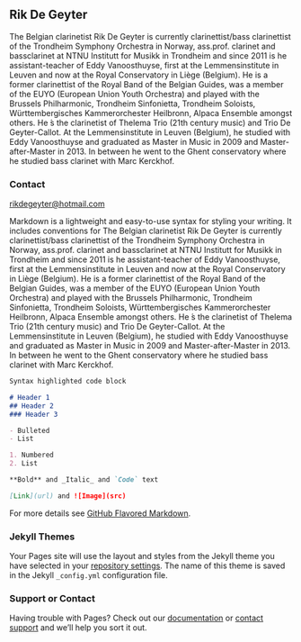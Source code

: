## Rik De Geyter

The Belgian clarinetist Rik De Geyter is currently clarinettist/bass clarinettist of the Trondheim Symphony Orchestra in Norway, ass.prof. clarinet and bassclarinet at NTNU Institutt for Musikk in Trondheim and since 2011 is he assistant-teacher of Eddy Vanoosthuyse, first at the Lemmensinstitute in Leuven and now at the Royal Conservatory in Liège (Belgium).
He is a former clarinettist of the Royal Band of the Belgian Guides, was a member of the EUYO (European Union Youth Orchestra) and played with the Brussels Philharmonic, Trondheim Sinfonietta, Trondheim Soloists, Württembergisches Kammerorchester Heilbronn, Alpaca Ensemble amongst others. He ́s the clarinetist of Thelema Trio (21th century music) and Trio De Geyter-Callot. At the Lemmensinstitute in Leuven (Belgium), he studied with Eddy Vanoosthuyse and graduated as Master in Music in 2009 and Master-after-Master in 2013. In between he went to the Ghent conservatory where he studied bass clarinet with Marc Kerckhof.

### Contact
rikdegeyter@hotmail.com

Markdown is a lightweight and easy-to-use syntax for styling your writing. It includes conventions for
The Belgian clarinetist Rik De Geyter is currently clarinettist/bass clarinettist of the Trondheim Symphony Orchestra in Norway, ass.prof. clarinet and bassclarinet at NTNU Institutt for Musikk in Trondheim and since 2011 is he assistant-teacher of Eddy Vanoosthuyse, first at the Lemmensinstitute in Leuven and now at the Royal Conservatory in Liège (Belgium).
He is a former clarinettist of the Royal Band of the Belgian Guides, was a member of the EUYO (European Union Youth Orchestra) and played with the Brussels Philharmonic, Trondheim Sinfonietta, Trondheim Soloists, Württembergisches Kammerorchester Heilbronn, Alpaca Ensemble amongst others. He ́s the clarinetist of Thelema Trio (21th century music) and Trio De Geyter-Callot. At the Lemmensinstitute in Leuven (Belgium), he studied with Eddy Vanoosthuyse and graduated as Master in Music in 2009 and Master-after-Master in 2013. In between he went to the Ghent conservatory where he studied bass clarinet with Marc Kerckhof.
```markdown
Syntax highlighted code block

# Header 1
## Header 2
### Header 3

- Bulleted
- List

1. Numbered
2. List

**Bold** and _Italic_ and `Code` text

[Link](url) and ![Image](src)
```

For more details see [GitHub Flavored Markdown](https://guides.github.com/features/mastering-markdown/).

### Jekyll Themes

Your Pages site will use the layout and styles from the Jekyll theme you have selected in your [repository settings](https://github.com/rikdegeyter/why-music/settings). The name of this theme is saved in the Jekyll `_config.yml` configuration file.

### Support or Contact

Having trouble with Pages? Check out our [documentation](https://help.github.com/categories/github-pages-basics/) or [contact support](https://github.com/contact) and we’ll help you sort it out.
